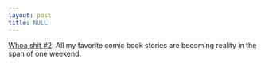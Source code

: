 ```yaml
---
layout: post
title: NULL
---
```


<a href="http://www.boston.com/dailyglobe2/095/metro/Professor_s_time_travel_idea_fires_up_the_imaginationP.shtml">Whoa shit \#2</a>. All my favorite comic book stories are becoming reality in the span of one weekend.
